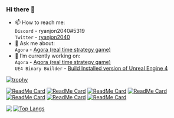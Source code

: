 ### Hi there 👋

- 📫 How to reach me:<br>
     `Discord` - ryanjon2040#5319<br>
     `Twitter` - [ryanjon2040](https://www.twitter.com/ryanjon2040)
- 💬 Ask me about:<br>
     `Agora` - [Agora (real time strategy game)](https://forums.unrealengine.com/community/work-in-progress/1784564-patreon-live-agora-real-time-strategy-game-under-development)
- 🔭 I’m currently working on:<br>
      `Agora` - [Agora (real time strategy game)](https://forums.unrealengine.com/community/work-in-progress/1784564-patreon-live-agora-real-time-strategy-game-under-development)<br>
      `UE4 Binary Builder` - [Build Installed version of Unreal Engine 4](https://github.com/ryanjon2040/UE4-Binary-Builder)
      
[![trophy](https://github-profile-trophy.vercel.app/?username=ryanjon2040&theme=darkhub&title=Stars,Commit,Followers)](https://github.com/ryo-ma/github-profile-trophy)

[![ReadMe Card](https://github-readme-stats.vercel.app/api/pin/?username=ryanjon2040&repo=UE4-Binary-Builder&theme=radical)](https://github.com/ryanjon2040/UE4-Binary-Builder)
[![ReadMe Card](https://github-readme-stats.vercel.app/api/pin/?username=ryanjon2040&repo=AgoraStaticMeshThumbnailRenderer&theme=radical)](https://github.com/ryanjon2040/AgoraStaticMeshThumbnailRenderer)
[![ReadMe Card](https://github-readme-stats.vercel.app/api/pin/?username=ryanjon2040&repo=UnrealNetworkProfiler&theme=radical)](https://github.com/ryanjon2040/UnrealNetworkProfiler)
[![ReadMe Card](https://github-readme-stats.vercel.app/api/pin/?username=ryanjon2040&repo=AgoraViewportClient&theme=radical)](https://github.com/ryanjon2040/AgoraViewportClient)
[![ReadMe Card](https://github-readme-stats.vercel.app/api/pin/?username=ryanjon2040&repo=Unreal-Issue-Tracker&theme=radical)](https://github.com/ryanjon2040/Unreal-Issue-Tracker)
[![ReadMe Card](https://github-readme-stats.vercel.app/api/pin/?username=ryanjon2040&repo=UE4NetDebugStatsPlugin&theme=radical)](https://github.com/ryanjon2040/UE4NetDebugStatsPlugin)
[![ReadMe Card](https://github-readme-stats.vercel.app/api/pin/?username=ryanjon2040&repo=Discord-UE4&theme=radical)](https://github.com/ryanjon2040/Discord-UE4)

<a href="https://github.com/anuraghazra/github-readme-stats">
  <img align="left" src="https://github-readme-stats.vercel.app/api?username=ryanjon2040&count_private=true&show_icons=true" />
</a>

[![Top Langs](https://github-readme-stats.vercel.app/api/top-langs/?username=ryanjon2040&theme=radical)](https://github.com/anuraghazra/github-readme-stats)

<!--
**ryanjon2040/ryanjon2040** is a ✨ _special_ ✨ repository because its `README.md` (this file) appears on your GitHub profile.

Here are some ideas to get you started:

...
- 🌱 I’m currently learning ...
- 👯 I’m looking to collaborate on ...
- 🤔 I’m looking for help with ...
- 😄 Pronouns: ...
- ⚡ Fun fact: ...
-->

